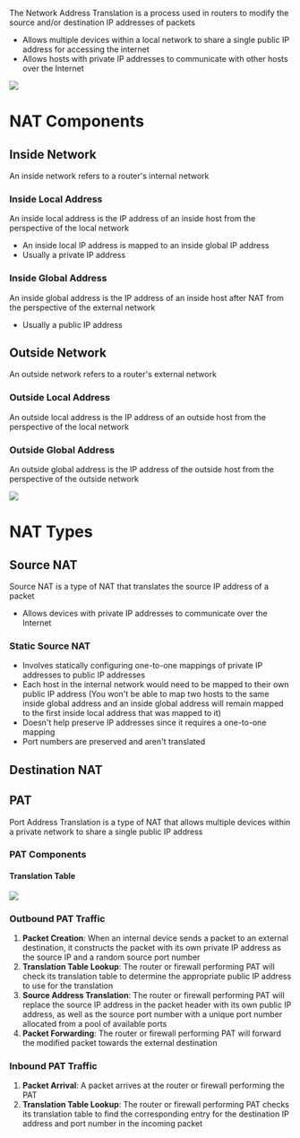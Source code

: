 The Network Address Translation is a process used in routers to modify the source and/or destination IP addresses of packets

* Allows multiple devices within a local network to share a single public IP address for accessing the internet
* Allows hosts with private IP addresses to communicate with other hosts over the Internet

![](https://github.com/JonmarCorpuz/SecondBrain/blob/main/Assets/Whitespace.png)

# NAT Components

## Inside Network

An inside network refers to a router's internal network

### Inside Local Address

An inside local address is the IP address of an inside host from the perspective of the local network

* An inside local IP address is mapped to an inside global IP address
* Usually a private IP address

### Inside Global Address

An inside global address is the IP address of an inside host after NAT from the perspective of the external network

* Usually a public IP address

## Outside Network

An outside network refers to a router's external network

### Outside Local Address

An outside local address is the IP address of an outside host from the perspective of the local network

### Outside Global Address

An outside global address is the IP address of the outside host from the perspective of the outside network

![](https://github.com/JonmarCorpuz/SecondBrain/blob/main/Assets/Whitespace.png)

# NAT Types

## Source NAT

Source NAT is a type of NAT that translates the source IP address of a packet

* Allows devices with private IP addresses to communicate over the Internet

### Static Source NAT

* Involves statically configuring one-to-one mappings of private IP addresses to public IP addresses
* Each host in the internal network would need to be mapped to their own public IP address (You won't be able to map two hosts to the same inside global address and an inside global address will remain mapped to the first inside local address that was mapped to it)
* Doesn't help preserve IP addresses since it requires a one-to-one mapping
* Port numbers are preserved and aren't translated

## Destination NAT

## PAT

Port Address Translation is a type of NAT that allows multiple devices within a private network to share a single public IP address

### PAT Components

#### Translation Table

![](https://github.com/JonmarCorpuz/SecondBrain/blob/main/Assets/Whitespace.png)

### Outbound PAT Traffic

1. **Packet Creation**: When an internal device sends a packet to an external destination, it constructs the packet with its own private IP address as the source IP and a random source port number
2. **Translation Table Lookup**: The router or firewall performing PAT will check its translation table to determine the appropriate public IP address to use for the translation
3. **Source Address Translation**: The router or firewall performing PAT will replace the source IP address in the packet header with its own public IP address, as well as the source port number with a unique port number allocated from a pool of available ports
4. **Packet Forwarding**: The router or firewall performing PAT will forward the modified packet towards the external destination

### Inbound PAT Traffic

1. **Packet Arrival**: A packet arrives at the router or firewall performing the PAT
2. **Translation Table Lookup**: The router or firewall performing PAT checks its translation table to find the corresponding entry for the destination IP address and port number in the incoming packet
